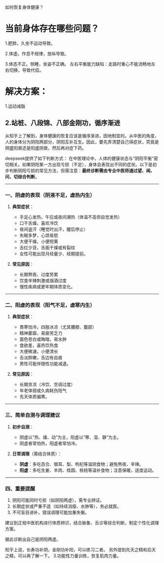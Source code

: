 如何恢复身体健康？

# 当前身体存在哪些问题？
1.肥胖。久坐不运动导致。

2.体虚。作息不规律，放纵导致。

3.体态不正。侧睡，坐姿不正确。
左右平衡能力缺陷：走路时重心不能流畅地左右切换，导致代偿。

# 解决方案：
1.运动减脂
## 2.站桩、八段锦、八部金刚功，循序渐进
从知乎上了解到，身体健康的恢复应该是循序渐进，因地制宜的。从中医的角度，人的身体分为阴阳两部分，阴阳互补互生。因此，要先弄清楚自己得症状，究竟是阴盛阳衰还是阳盛阴衰，然后再对症下药。

deepseek提供了如下判断方式：
在中医理论中，人体的健康状态与“阴阳平衡”密切相关。如果阴阳某一方出现亏损（不足），身体会表现出不同的症状。以下是初步判断阴阳亏损的常见方法，但需注意：**最终诊断需由专业中医师通过望、闻、问、切综合判断**。

---

### **一、阴虚的表现（阴液不足，虚热内生）**
1. **典型症状**：
   - 手足心发热，午后或夜间潮热（体温不高但自觉发热）
   - 口干舌燥，喜欢冷饮
   - 夜间盗汗（睡觉时出汗，醒后停止）
   - 失眠多梦，心烦易怒
   - 大便干燥，小便短黄
   - 舌红少苔，舌面干燥或有裂纹
   - 女性可能出现月经量少、经期提前。

2. **常见原因**：
   - 长期熬夜、过度劳累
   - 饮食辛辣刺激或烟酒过度
   - 慢性疾病或更年期体质变化。

---

### **二、阳虚的表现（阳气不足，虚寒内生）**
1. **典型症状**：
   - 畏寒怕冷，四肢冰凉（尤其腰膝、腹部）
   - 精神萎靡，易疲劳乏力
   - 面色苍白或晦暗，易水肿
   - 食欲差，喜热饮热食
   - 大便稀溏，小便清长
   - 舌淡胖嫩，舌边有齿痕
   - 男性可能伴随性功能减退。

2. **常见原因**：
   - 长期贪凉（冷饮、空调过度）
   - 年老体弱或久病耗伤阳气
   - 先天体质偏寒。

---

### **三、简单自测与调理建议**
1. **初步自测**：
   - 阴虚以“热、燥、动”为主，阳虚以“寒、湿、静”为主。
   - 阴虚者常怕热，阳虚者常怕冷。

2. **日常调理**（需结合体质）：
   - **阴虚**：多吃百合、银耳、梨、枸杞等滋阴食物；避免熬夜、辛辣。
   - **阳虚**：多吃生姜、羊肉、桂圆、核桃等温补食物；注意保暖，适度运动。

---

### **四、重要提醒**
1. 阴阳可能同时亏损（如阴阳两虚），需专业辨证。
2. 长期症状或严重不适（如持续消瘦、水肿等），务必就医。
3. 不可盲目进补，错误调理可能加重失衡。

建议到正规中医机构进行体质辨识，结合脉象、舌诊等综合判断，制定个性化调理方案。

据此诊断出自己是阴阳两虚。

知乎上说，长寿功补阴，金刚功补阳，可以练习二者。
另外提到先天之精和后天之精，可以再了解一下。
3.功能性力量训练，恢复肌肉力量。

